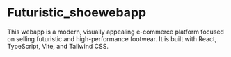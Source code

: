 # Futuristic_shoewebapp
This webapp is a modern, visually appealing e-commerce platform focused on selling futuristic and high-performance footwear. It is built with React, TypeScript, Vite, and Tailwind CSS.
